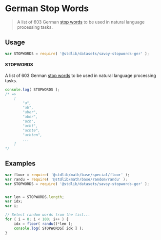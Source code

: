# German Stop Words

> A list of 603 German [stop words][stopwords] to be used in natural language processing tasks.


<!-- <intro> -->

<!-- </intro> -->


<!-- <usage> -->

## Usage

``` javascript
var STOPWORDS = require( '@stdlib/datasets/savoy-stopwords-ger' );
```

#### STOPWORDS

A list of 603 German [stop words][stopwords] to be used in natural language processing tasks.

``` javascript
console.log( STOPWORDS );
/* =>
    [
        "a",
        "ab",
        "aber",
        "aber",
        "ach",
        "acht",
        "achte",
        "achten",
        ...
    ]
*/
```

<!-- </usage> -->


<!-- <examples> -->

## Examples

``` javascript
var floor = require( '@stdlib/math/base/special/floor' );
var randu = require( '@stdlib/math/base/random/randu' );
var STOPWORDS = require( '@stdlib/datasets/savoy-stopwords-ger' );


var len = STOPWORDS.length;
var idx;
var i;

// Select random words from the list...
for ( i = 0; i < 100; i++ ) {
    idx = floor( randu()*len );
    console.log( STOPWORDS[ idx ] );
}
```

<!-- </examples> -->


<!-- <links> -->

[stopwords]: https://en.wikipedia.org/wiki/Stop_words

<!-- </links> -->
